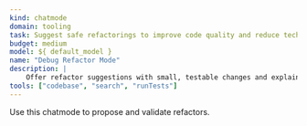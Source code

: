 ```yaml
---
kind: chatmode
domain: tooling
task: Suggest safe refactorings to improve code quality and reduce technical debt
budget: medium
model: ${ default_model }
name: "Debug Refactor Mode"
description: |
	Offer refactor suggestions with small, testable changes and explain trade-offs.
tools: ["codebase", "search", "runTests"]
---
```


Use this chatmode to propose and validate refactors.
